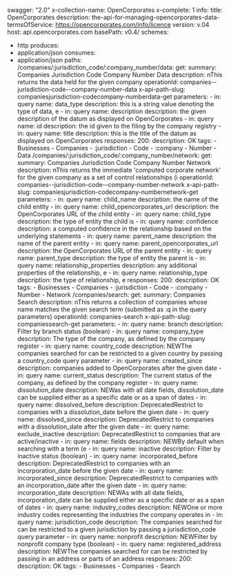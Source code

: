 swagger: "2.0"
x-collection-name: OpenCorporates
x-complete: 1
info:
  title: OpenCorporates
  description: the-api-for-managing-opencorporates-data-
  termsOfService: https://opencorporates.com/info/licence
  version: v.04
host: api.opencorporates.com
basePath: v0.4/
schemes:
- http
produces:
- application/json
consumes:
- application/json
paths:
  /companies/:jurisdiction_code/:company_number/data:
    get:
      summary: Companies  Jurisdiction Code  Company Number Data
      description: nThis returns the data held for the given company
      operationId: companies--jurisdiction-code--company-number-data
      x-api-path-slug: companiesjurisdiction-codecompany-numberdata-get
      parameters:
      - in: query
        name: data_type
        description: this is a string value denoting the type of data, e
      - in: query
        name: description
        description: the given description of the datum as displayed on OpenCorporates
      - in: query
        name: id
        description: the id given to the filing by the company registry
      - in: query
        name: title
        description: this is the title of the datum as displayed on OpenCorporates
      responses:
        200:
          description: OK
      tags:
      - Businesses
      - Companies
      - :jurisdiction
      - Code
      - :company
      - Number
      - Data
  /companies/:jurisdiction_code/:company_number/network:
    get:
      summary: Companies  Jurisdiction Code  Company Number Network
      description: nThis returns the immediate &#39;computed corporate network&#39;
        for the given company as a set of control relationships (i
      operationId: companies--jurisdiction-code--company-number-network
      x-api-path-slug: companiesjurisdiction-codecompany-numbernetwork-get
      parameters:
      - in: query
        name: child_name
        description: the name of the child entity
      - in: query
        name: child_opencorporates_url
        description: the OpenCorporates URL of the child entity
      - in: query
        name: child_type
        description: the type of entity the child is
      - in: query
        name: confidence
        description: a computed confidence in the relationship based on the underlying
          statements
      - in: query
        name: parent_name
        description: the name of the parent entity
      - in: query
        name: parent_opencorporates_url
        description: the OpenCorporates URL of the parent entity
      - in: query
        name: parent_type
        description: the type of entity the parent is
      - in: query
        name: relationship_properties
        description: any additional properties of the relationship, e
      - in: query
        name: relationship_type
        description: the type of relationship, e
      responses:
        200:
          description: OK
      tags:
      - Businesses
      - Companies
      - :jurisdiction
      - Code
      - :company
      - Number
      - Network
  /companies/search:
    get:
      summary: Companies Search
      description: nThis returns a collection of companies whose name matches the
        given search term (submitted as :q in the query parameters)
      operationId: companies-search
      x-api-path-slug: companiessearch-get
      parameters:
      - in: query
        name: branch
        description: Filter by branch status (boolean)
      - in: query
        name: company_type
        description: The type of the company, as defined by the company register
      - in: query
        name: country_code
        description: NEWThe companies searched for can be restricted to a given country
          by passing a country_code query parameter
      - in: query
        name: created_since
        description: companies added to OpenCorporates after the given date
      - in: query
        name: current_status
        description: The current status of the company, as defined by the company
          register
      - in: query
        name: dissolution_date
        description: NEWas with all date fields, dissolution_date can be supplied
          either as a specific date or as a span of dates
      - in: query
        name: dissolved_before
        description: DeprecatedRestrict to companies with a dissolution_date before
          the given date
      - in: query
        name: dissolved_since
        description: DeprecatedRestrict to companies with a dissolution_date after
          the given date
      - in: query
        name: exclude_inactive
        description: DeprecatedRestrict to companies that are active/inactive
      - in: query
        name: fields
        description: NEWBy default when searching with a term (e
      - in: query
        name: inactive
        description: Filter by inactive status (boolean)
      - in: query
        name: incorporated_before
        description: DeprecatedRestrict to companies with an incorporation_date before
          the given date
      - in: query
        name: incorporated_since
        description: DeprecatedRestrict to companies with an incorporation_date after
          the given date
      - in: query
        name: incorporation_date
        description: NEWAs with all date fields, incorporation_date can be supplied
          either as a specific date or as a span of dates
      - in: query
        name: industry_codes
        description: NEWOne or more industry codes representing the industries the
          company operates in
      - in: query
        name: jurisdiction_code
        description: The companies searched for can be restricted to a given jurisdiction
          by passing a jurisdiction_code query parameter
      - in: query
        name: nonprofit
        description: NEWFilter by nonprofit company type (boolean)
      - in: query
        name: registered_address
        description: NEWThe companies searched for can be restricted by passing in
          an address or parts of an address
      responses:
        200:
          description: OK
      tags:
      - Businesses
      - Companies
      - Search